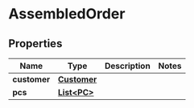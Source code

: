 
# AssembledOrder

## Properties
Name | Type | Description | Notes
------------ | ------------- | ------------- | -------------
**customer** | [**Customer**](Customer.md) |  | 
**pcs** | [**List&lt;PC&gt;**](PC.md) |  | 



